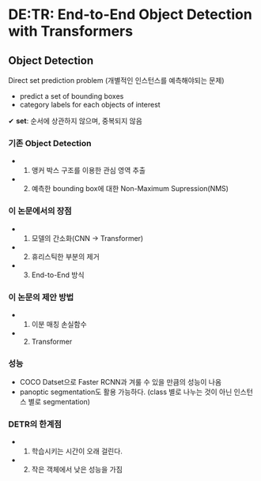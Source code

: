 # DE:TR: End-to-End Object Detection with Transformers

## Object Detection
Direct set prediction problem (개별적인 인스턴스를 예측해야되는 문제)
- predict a set of bounding boxes
- category labels for each objects of interest

✔ **set**: 순서에 상관하지 않으며, 중복되지 않음

### 기존 Object Detection
- 1) 앵커 박스 구조를 이용한 관심 영역 추출
- 2) 예측한 bounding box에 대한 Non-Maximum Supression(NMS)

### 이 논문에서의 장점
- 1) 모델의 간소화(CNN -> Transformer)
- 2) 휴리스틱한 부분의 제거
- 3) End-to-End 방식

### 이 논문의 제안 방법
- 1) 이분 매칭 손실함수
- 2) Transformer

### 성능
- COCO Datset으로 Faster RCNN과 겨룰 수 있을 만큼의 성능이 나옴
- panoptic segmentation도 활용 가능하다. (class 별로 나누는 것이 아닌 인스턴스 별로 segmentation)

### DETR의 한계점
- 1) 학습시키는 시간이 오래 걸린다.
- 2) 작은 객체에서 낮은 성능을 가짐
